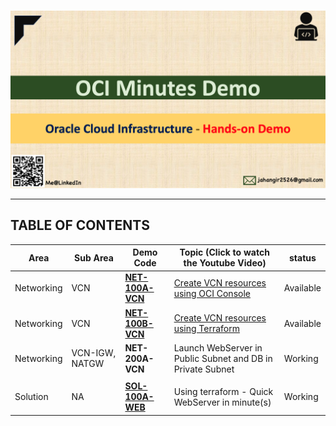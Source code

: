 # 

<img src="img/home.png" alt="home" style="zoom:50%;" />

------



## TABLE OF CONTENTS

| Area       | Sub Area       | Demo Code                        | Topic (Click to watch the Youtube Video)                     | status    |
| ---------- | -------------- | -------------------------------- | ------------------------------------------------------------ | --------- |
| Networking | VCN            | [**NET-100A-VCN**](NET-100A-VCN) | [Create VCN resources using OCI Console](https://youtu.be/TUvFwSRR1Hk) | Available |
| Networking | VCN            | [**NET-100B-VCN**](NET-100B-VCN) | [Create VCN resources using Terraform](https://youtu.be/sKrMnNtRZKc) | Available |
| Networking | VCN-IGW, NATGW | **NET-200A-VCN**                 | Launch WebServer in Public Subnet and DB in Private Subnet   | Working   |
|            |                |                                  |                                                              |           |
| Solution   | NA             | [**SOL-100A-WEB**](SOL-100A-WEB) | Using terraform - Quick WebServer in minute(s)               | Working   |



